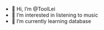 - 👋 Hi, I’m @ToolLei
- 👀 I’m interested in listening to music
- 🌱 I’m currently learning database

<!---
ToolLei/ToolLei is a ✨ special ✨ repository because its `README.md` (this file) appears on your GitHub profile.
You can click the Preview link to take a look at your changes.
--->
